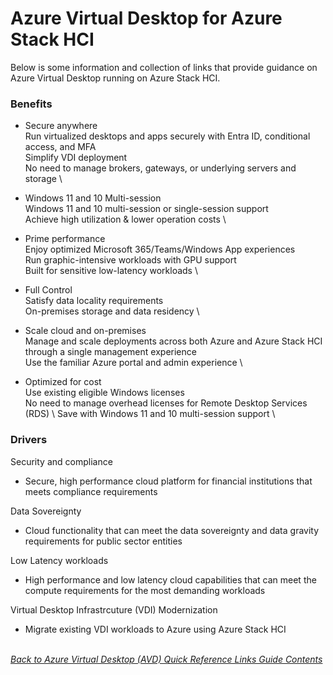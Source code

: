 # Azure Virtual Desktop for Azure Stack HCI
Below is some information and collection of links that provide guidance on Azure Virtual Desktop running on Azure Stack HCI.

### Benefits
- Secure anywhere \
Run virtualized desktops and apps securely with Entra ID, conditional access, and MFA \
Simplify VDI deployment \
No need to manage brokers, gateways, or underlying servers and storage \

- Windows 11 and 10 Multi-session \
Windows 11 and 10 multi-session or single-session support \
Achieve high utilization & lower operation costs \

- Prime performance \
Enjoy optimized Microsoft 365/Teams/Windows App experiences \
Run graphic-intensive workloads with GPU support \
Built for sensitive low-latency workloads \

- Full Control \
Satisfy data locality requirements \
On-premises storage and data residency \

- Scale cloud and on-premises \
Manage and scale deployments across both Azure and Azure Stack HCI through a single management experience \
Use the familiar Azure portal and admin experience \

- Optimized for cost \
Use existing eligible Windows licenses \
No need to manage overhead licenses for Remote Desktop Services (RDS) \ 
Save with Windows 11 and 10 multi-session support \


### Drivers
Security and compliance
* Secure, high performance cloud platform for financial institutions that meets compliance requirements

Data Sovereignty
* Cloud functionality that can meet the data sovereignty and data gravity requirements for public sector entities

Low Latency workloads
* High performance and low latency cloud capabilities that can meet the compute requirements for the most demanding workloads

Virtual Desktop Infrastrcuture (VDI) Modernization
* Migrate existing VDI workloads to Azure using Azure Stack HCI

\
[*Back to Azure Virtual Desktop (AVD) Quick Reference Links Guide Contents*](https://github.com/chrismihm-ms/AVDQuickLinks/blob/main/README.md#azure-virtual-desktop-avd-quick-reference-links)